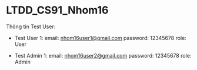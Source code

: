 # LTDD_CS91_Nhom16
Thông tin Test User:

 + Test User 1: 
	email: nhom16user1@gmail.com
	password: 12345678
	role: User

 + Test Admin 1: 
	email: nhom16user2@gmail.com
	password: 12345678
	role: Admin
